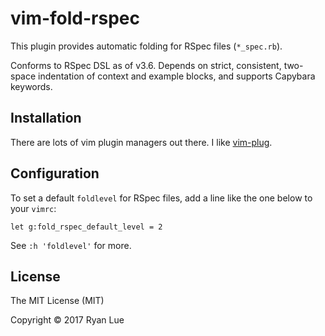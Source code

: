 vim-fold-rspec
=================

This plugin provides automatic folding for RSpec files (`*_spec.rb`).

Conforms to RSpec DSL as of v3.6. Depends on strict, consistent, two-space indentation of context and example blocks, and supports Capybara keywords.

Installation
------------

There are lots of vim plugin managers out there. I like [vim-plug](https://github.com/junegunn/vim-plug).

Configuration
-------------

To set a default `foldlevel` for RSpec files, add a line like the one below to your `vimrc`:

```viml
let g:fold_rspec_default_level = 2
```

See `:h 'foldlevel'` for more.

License
-------

The MIT License (MIT)

Copyright © 2017 Ryan Lue
